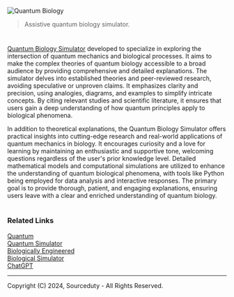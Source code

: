 ![Quantum Biology](https://github.com/user-attachments/assets/c4998db2-6191-4b00-b694-e3cc43d10a32)

> Assistive quantum biology simulator.

#

[Quantum Biology Simulator](https://chatgpt.com/g/g-xK8fPmlSu-quantum-biology-simulator) developed to specialize in exploring the intersection of quantum mechanics and biological processes. It aims to make the complex theories of quantum biology accessible to a broad audience by providing comprehensive and detailed explanations. The simulator delves into established theories and peer-reviewed research, avoiding speculative or unproven claims. It emphasizes clarity and precision, using analogies, diagrams, and examples to simplify intricate concepts. By citing relevant studies and scientific literature, it ensures that users gain a deep understanding of how quantum principles apply to biological phenomena.

In addition to theoretical explanations, the Quantum Biology Simulator offers practical insights into cutting-edge research and real-world applications of quantum mechanics in biology. It encourages curiosity and a love for learning by maintaining an enthusiastic and supportive tone, welcoming questions regardless of the user's prior knowledge level. Detailed mathematical models and computational simulations are utilized to enhance the understanding of quantum biological phenomena, with tools like Python being employed for data analysis and interactive responses. The primary goal is to provide thorough, patient, and engaging explanations, ensuring users leave with a clear and enriched understanding of quantum biology.

#
### Related Links

[Quantum](https://github.com/sourceduty/Quantum)
<br>
[Quantum Simulator](https://github.com/sourceduty/Quantum_Simulator)
<br>
[Biologically Engineered](https://github.com/sourceduty/Biologically_Engineered)
<br>
[Biological Simulator](https://github.com/sourceduty/Biological_Simulator)
<br>
[ChatGPT](https://github.com/sourceduty/ChatGPT)

***
Copyright (C) 2024, Sourceduty - All Rights Reserved.
